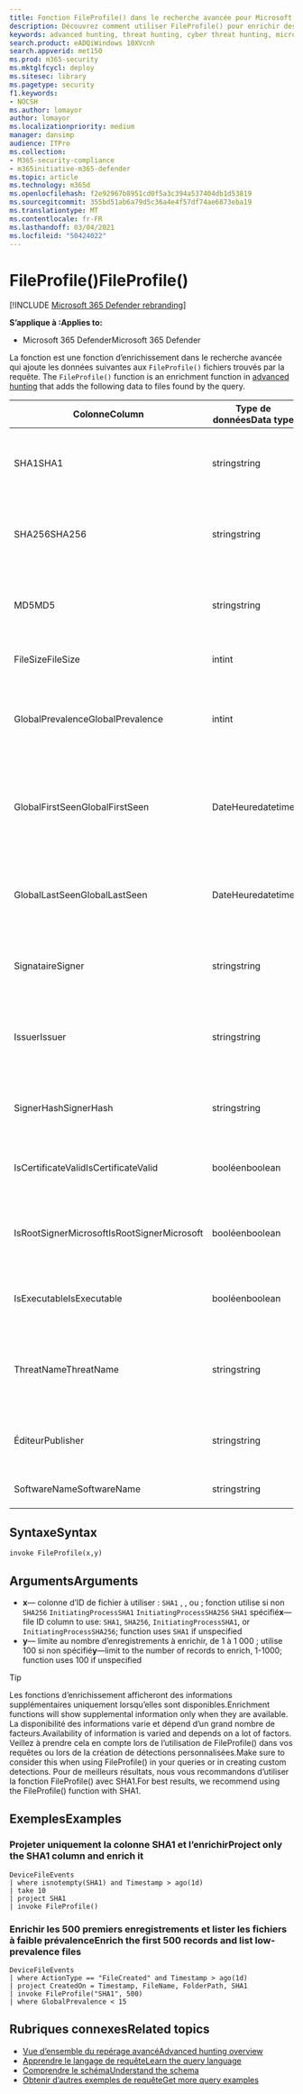 ```yaml
---
title: Fonction FileProfile() dans le recherche avancée pour Microsoft 365 Defender
description: Découvrez comment utiliser FileProfile() pour enrichir des informations sur les fichiers dans vos résultats de requête de recherche avancée
keywords: advanced hunting, threat hunting, cyber threat hunting, microsoft threat protection, microsoft 365, mtp, m365, search, query, telemetry, schema reference, kusto, FileProfile, file profile, function, enrichment
search.product: eADQiWindows 10XVcnh
search.appverid: met150
ms.prod: m365-security
ms.mktglfcycl: deploy
ms.sitesec: library
ms.pagetype: security
f1.keywords:
- NOCSH
ms.author: lomayor
author: lomayor
ms.localizationpriority: medium
manager: dansimp
audience: ITPro
ms.collection:
- M365-security-compliance
- m365initiative-m365-defender
ms.topic: article
ms.technology: m365d
ms.openlocfilehash: f2e92967b8951cd0f5a3c394a537404db1d53819
ms.sourcegitcommit: 355bd51ab6a79d5c36a4e4f57df74ae6873eba19
ms.translationtype: MT
ms.contentlocale: fr-FR
ms.lasthandoff: 03/04/2021
ms.locfileid: "50424022"
---
```

# <a name="fileprofile"></a><span data-ttu-id="ab7a5-104">FileProfile()</span><span class="sxs-lookup"><span data-stu-id="ab7a5-104">FileProfile()</span></span>

[!INCLUDE [Microsoft 365 Defender rebranding](../includes/microsoft-defender.md)]


<span data-ttu-id="ab7a5-105">**S’applique à :**</span><span class="sxs-lookup"><span data-stu-id="ab7a5-105">**Applies to:**</span></span>
- <span data-ttu-id="ab7a5-106">Microsoft 365 Defender</span><span class="sxs-lookup"><span data-stu-id="ab7a5-106">Microsoft 365 Defender</span></span>

<span data-ttu-id="ab7a5-107">La fonction est une fonction d’enrichissement dans le recherche avancée qui ajoute les données suivantes aux `FileProfile()` fichiers trouvés par la requête. [](advanced-hunting-overview.md)</span><span class="sxs-lookup"><span data-stu-id="ab7a5-107">The `FileProfile()` function is an enrichment function in [advanced hunting](advanced-hunting-overview.md) that adds the following data to files found by the query.</span></span>

| <span data-ttu-id="ab7a5-108">Colonne</span><span class="sxs-lookup"><span data-stu-id="ab7a5-108">Column</span></span> | <span data-ttu-id="ab7a5-109">Type de données</span><span class="sxs-lookup"><span data-stu-id="ab7a5-109">Data type</span></span> | <span data-ttu-id="ab7a5-110">Description</span><span class="sxs-lookup"><span data-stu-id="ab7a5-110">Description</span></span> |
|------------|-------------|-------------|
| <span data-ttu-id="ab7a5-111">SHA1</span><span class="sxs-lookup"><span data-stu-id="ab7a5-111">SHA1</span></span> | <span data-ttu-id="ab7a5-112">string</span><span class="sxs-lookup"><span data-stu-id="ab7a5-112">string</span></span> | <span data-ttu-id="ab7a5-113">SHA-1 du fichier auquel l’action enregistrée a été appliquée</span><span class="sxs-lookup"><span data-stu-id="ab7a5-113">SHA-1 of the file that the recorded action was applied to</span></span> |
| <span data-ttu-id="ab7a5-114">SHA256</span><span class="sxs-lookup"><span data-stu-id="ab7a5-114">SHA256</span></span> | <span data-ttu-id="ab7a5-115">string</span><span class="sxs-lookup"><span data-stu-id="ab7a5-115">string</span></span> | <span data-ttu-id="ab7a5-116">SHA-256 du fichier à qui l’action enregistrée a été appliquée</span><span class="sxs-lookup"><span data-stu-id="ab7a5-116">SHA-256 of the file that the recorded action was applied to</span></span> |
| <span data-ttu-id="ab7a5-117">MD5</span><span class="sxs-lookup"><span data-stu-id="ab7a5-117">MD5</span></span> | <span data-ttu-id="ab7a5-118">string</span><span class="sxs-lookup"><span data-stu-id="ab7a5-118">string</span></span> | <span data-ttu-id="ab7a5-119">Hachage MD5 du fichier à l’application de l’action enregistrée</span><span class="sxs-lookup"><span data-stu-id="ab7a5-119">MD5 hash of the file that the recorded action was applied to</span></span> |
| <span data-ttu-id="ab7a5-120">FileSize</span><span class="sxs-lookup"><span data-stu-id="ab7a5-120">FileSize</span></span> | <span data-ttu-id="ab7a5-121">int</span><span class="sxs-lookup"><span data-stu-id="ab7a5-121">int</span></span> | <span data-ttu-id="ab7a5-122">Taille du fichier en octets</span><span class="sxs-lookup"><span data-stu-id="ab7a5-122">Size of the file in bytes</span></span> |
| <span data-ttu-id="ab7a5-123">GlobalPrevalence</span><span class="sxs-lookup"><span data-stu-id="ab7a5-123">GlobalPrevalence</span></span> | <span data-ttu-id="ab7a5-124">int</span><span class="sxs-lookup"><span data-stu-id="ab7a5-124">int</span></span> | <span data-ttu-id="ab7a5-125">Nombre d’instances de l’entité observées globalement par Microsoft</span><span class="sxs-lookup"><span data-stu-id="ab7a5-125">Number of instances of the entity observed by Microsoft globally</span></span> |
| <span data-ttu-id="ab7a5-126">GlobalFirstSeen</span><span class="sxs-lookup"><span data-stu-id="ab7a5-126">GlobalFirstSeen</span></span> | <span data-ttu-id="ab7a5-127">DateHeure</span><span class="sxs-lookup"><span data-stu-id="ab7a5-127">datetime</span></span> | <span data-ttu-id="ab7a5-128">Date et heure à laquelle l’entité a été observée pour la première fois par Microsoft globalement</span><span class="sxs-lookup"><span data-stu-id="ab7a5-128">Date and time when the entity was first observed by Microsoft globally</span></span> |
| <span data-ttu-id="ab7a5-129">GlobalLastSeen</span><span class="sxs-lookup"><span data-stu-id="ab7a5-129">GlobalLastSeen</span></span> | <span data-ttu-id="ab7a5-130">DateHeure</span><span class="sxs-lookup"><span data-stu-id="ab7a5-130">datetime</span></span> | <span data-ttu-id="ab7a5-131">Date et heure de la dernière observation de l’entité par Microsoft au niveau global</span><span class="sxs-lookup"><span data-stu-id="ab7a5-131">Date and time when the entity was last observed by Microsoft globally</span></span> |
| <span data-ttu-id="ab7a5-132">Signataire</span><span class="sxs-lookup"><span data-stu-id="ab7a5-132">Signer</span></span> | <span data-ttu-id="ab7a5-133">string</span><span class="sxs-lookup"><span data-stu-id="ab7a5-133">string</span></span> | <span data-ttu-id="ab7a5-134">Informations sur le signataire du fichier</span><span class="sxs-lookup"><span data-stu-id="ab7a5-134">Information about the signer of the file</span></span> |
| <span data-ttu-id="ab7a5-135">Issuer</span><span class="sxs-lookup"><span data-stu-id="ab7a5-135">Issuer</span></span> | <span data-ttu-id="ab7a5-136">string</span><span class="sxs-lookup"><span data-stu-id="ab7a5-136">string</span></span> | <span data-ttu-id="ab7a5-137">Informations sur l’autorité de certification émettrice</span><span class="sxs-lookup"><span data-stu-id="ab7a5-137">Information about the issuing certificate authority (CA)</span></span> |
| <span data-ttu-id="ab7a5-138">SignerHash</span><span class="sxs-lookup"><span data-stu-id="ab7a5-138">SignerHash</span></span> | <span data-ttu-id="ab7a5-139">string</span><span class="sxs-lookup"><span data-stu-id="ab7a5-139">string</span></span> | <span data-ttu-id="ab7a5-140">Valeur de hachage unique identifiant le signataire</span><span class="sxs-lookup"><span data-stu-id="ab7a5-140">Unique hash value identifying the signer</span></span> |
| <span data-ttu-id="ab7a5-141">IsCertificateValid</span><span class="sxs-lookup"><span data-stu-id="ab7a5-141">IsCertificateValid</span></span> | <span data-ttu-id="ab7a5-142">booléen</span><span class="sxs-lookup"><span data-stu-id="ab7a5-142">boolean</span></span> | <span data-ttu-id="ab7a5-143">Si le certificat utilisé pour signer le fichier est valide</span><span class="sxs-lookup"><span data-stu-id="ab7a5-143">Whether the certificate used to sign the file is valid</span></span> |
| <span data-ttu-id="ab7a5-144">IsRootSignerMicrosoft</span><span class="sxs-lookup"><span data-stu-id="ab7a5-144">IsRootSignerMicrosoft</span></span> | <span data-ttu-id="ab7a5-145">booléen</span><span class="sxs-lookup"><span data-stu-id="ab7a5-145">boolean</span></span> | <span data-ttu-id="ab7a5-146">Indique si le signataire du certificat racine est Microsoft</span><span class="sxs-lookup"><span data-stu-id="ab7a5-146">Indicates whether the signer of the root certificate is Microsoft</span></span> |
| <span data-ttu-id="ab7a5-147">IsExecutable</span><span class="sxs-lookup"><span data-stu-id="ab7a5-147">IsExecutable</span></span> | <span data-ttu-id="ab7a5-148">booléen</span><span class="sxs-lookup"><span data-stu-id="ab7a5-148">boolean</span></span> | <span data-ttu-id="ab7a5-149">Si le fichier est un fichier Exécutable portable (PE)</span><span class="sxs-lookup"><span data-stu-id="ab7a5-149">Whether the file is a Portable Executable (PE) file</span></span> |
| <span data-ttu-id="ab7a5-150">ThreatName</span><span class="sxs-lookup"><span data-stu-id="ab7a5-150">ThreatName</span></span> | <span data-ttu-id="ab7a5-151">string</span><span class="sxs-lookup"><span data-stu-id="ab7a5-151">string</span></span> | <span data-ttu-id="ab7a5-152">Nom de détection des programmes malveillants ou autres menaces détectés</span><span class="sxs-lookup"><span data-stu-id="ab7a5-152">Detection name for any malware or other threats found</span></span> |
| <span data-ttu-id="ab7a5-153">Éditeur</span><span class="sxs-lookup"><span data-stu-id="ab7a5-153">Publisher</span></span> | <span data-ttu-id="ab7a5-154">string</span><span class="sxs-lookup"><span data-stu-id="ab7a5-154">string</span></span> | <span data-ttu-id="ab7a5-155">Nom de l’organisation qui a publié le fichier</span><span class="sxs-lookup"><span data-stu-id="ab7a5-155">Name of the organization that published the file</span></span> |
| <span data-ttu-id="ab7a5-156">SoftwareName</span><span class="sxs-lookup"><span data-stu-id="ab7a5-156">SoftwareName</span></span> | <span data-ttu-id="ab7a5-157">string</span><span class="sxs-lookup"><span data-stu-id="ab7a5-157">string</span></span> | <span data-ttu-id="ab7a5-158">Nom du produit logiciel</span><span class="sxs-lookup"><span data-stu-id="ab7a5-158">Name of the software product</span></span> |

## <a name="syntax"></a><span data-ttu-id="ab7a5-159">Syntaxe</span><span class="sxs-lookup"><span data-stu-id="ab7a5-159">Syntax</span></span>

```kusto
invoke FileProfile(x,y)
```

## <a name="arguments"></a><span data-ttu-id="ab7a5-160">Arguments</span><span class="sxs-lookup"><span data-stu-id="ab7a5-160">Arguments</span></span>

- <span data-ttu-id="ab7a5-161">**x**— colonne d’ID de fichier à utiliser : `SHA1` , , ou ; fonction utilise si non `SHA256` `InitiatingProcessSHA1` `InitiatingProcessSHA256` `SHA1` spécifié</span><span class="sxs-lookup"><span data-stu-id="ab7a5-161">**x**—file ID column to use: `SHA1`, `SHA256`, `InitiatingProcessSHA1`, or `InitiatingProcessSHA256`; function uses `SHA1` if unspecified</span></span>
- <span data-ttu-id="ab7a5-162">**y**— limite au nombre d’enregistrements à enrichir, de 1 à 1 000 ; utilise 100 si non spécifié</span><span class="sxs-lookup"><span data-stu-id="ab7a5-162">**y**—limit to the number of records to enrich, 1-1000; function uses 100 if unspecified</span></span>


>[!TIP]
> <span data-ttu-id="ab7a5-163">Les fonctions d’enrichissement afficheront des informations supplémentaires uniquement lorsqu’elles sont disponibles.</span><span class="sxs-lookup"><span data-stu-id="ab7a5-163">Enrichment functions will show supplemental information only when they are available.</span></span> <span data-ttu-id="ab7a5-164">La disponibilité des informations varie et dépend d’un grand nombre de facteurs.</span><span class="sxs-lookup"><span data-stu-id="ab7a5-164">Availability of information is varied and depends on a lot of factors.</span></span> <span data-ttu-id="ab7a5-165">Veillez à prendre cela en compte lors de l’utilisation de FileProfile() dans vos requêtes ou lors de la création de détections personnalisées.</span><span class="sxs-lookup"><span data-stu-id="ab7a5-165">Make sure to consider this when using FileProfile() in your queries or in creating custom detections.</span></span> <span data-ttu-id="ab7a5-166">Pour de meilleurs résultats, nous vous recommandons d’utiliser la fonction FileProfile() avec SHA1.</span><span class="sxs-lookup"><span data-stu-id="ab7a5-166">For best results, we recommend using the FileProfile() function with SHA1.</span></span>

## <a name="examples"></a><span data-ttu-id="ab7a5-167">Exemples</span><span class="sxs-lookup"><span data-stu-id="ab7a5-167">Examples</span></span>

### <a name="project-only-the-sha1-column-and-enrich-it"></a><span data-ttu-id="ab7a5-168">Projeter uniquement la colonne SHA1 et l’enrichir</span><span class="sxs-lookup"><span data-stu-id="ab7a5-168">Project only the SHA1 column and enrich it</span></span>

```kusto
DeviceFileEvents
| where isnotempty(SHA1) and Timestamp > ago(1d)
| take 10
| project SHA1
| invoke FileProfile()
```

### <a name="enrich-the-first-500-records-and-list-low-prevalence-files"></a><span data-ttu-id="ab7a5-169">Enrichir les 500 premiers enregistrements et lister les fichiers à faible prévalence</span><span class="sxs-lookup"><span data-stu-id="ab7a5-169">Enrich the first 500 records and list low-prevalence files</span></span>

```kusto
DeviceFileEvents
| where ActionType == "FileCreated" and Timestamp > ago(1d)
| project CreatedOn = Timestamp, FileName, FolderPath, SHA1
| invoke FileProfile("SHA1", 500) 
| where GlobalPrevalence < 15
```

## <a name="related-topics"></a><span data-ttu-id="ab7a5-170">Rubriques connexes</span><span class="sxs-lookup"><span data-stu-id="ab7a5-170">Related topics</span></span>
- [<span data-ttu-id="ab7a5-171">Vue d’ensemble du repérage avancé</span><span class="sxs-lookup"><span data-stu-id="ab7a5-171">Advanced hunting overview</span></span>](advanced-hunting-overview.md)
- [<span data-ttu-id="ab7a5-172">Apprendre le langage de requête</span><span class="sxs-lookup"><span data-stu-id="ab7a5-172">Learn the query language</span></span>](advanced-hunting-query-language.md)
- [<span data-ttu-id="ab7a5-173">Comprendre le schéma</span><span class="sxs-lookup"><span data-stu-id="ab7a5-173">Understand the schema</span></span>](advanced-hunting-schema-tables.md)
- [<span data-ttu-id="ab7a5-174">Obtenir d’autres exemples de requête</span><span class="sxs-lookup"><span data-stu-id="ab7a5-174">Get more query examples</span></span>](advanced-hunting-shared-queries.md)

